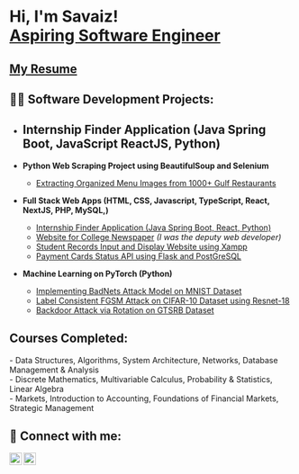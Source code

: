 <h1>Hi, I'm Savaiz! <br/><a href="https://www.linkedin.com/in/savaiz/">Aspiring Software Engineer</a>
<h2><a href="https://github.com/AhmadSavaiz03/Resume/blob/main/CV%20Ahmad%20Savaiz%20Nazir_NYC%20Linkedin.pdf">My Resume</a></h2>

<h2>👨‍💻 Software Development Projects:</h2>

- <b>Internship Finder Application (Java Spring Boot, JavaScript ReactJS, Python)</b>
  - 

- <b>Python Web Scraping Project using BeautifulSoup and Selenium</b>
  - [Extracting Organized Menu Images from 1000+ Gulf Restaurants](https://github.com/AhmadSavaiz03/restaurant_webscraping)

- <b>Full Stack Web Apps (HTML, CSS, Javascript, TypeScript, React, NextJS, PHP, MySQL,)</b>
  - [Internship Finder Application (Java Spring Boot, React, Python)](https://github.com/AhmadSavaiz03/internships-project)
  - [Website for College Newspaper](https://thegazelle.org) <i>(I was the deputy web developer)</i>
  - [Student Records Input and Display Website using Xampp](https://github.com/AhmadSavaiz03/Xampp_Student_Records_Website)
  - [Payment Cards Status API using Flask and PostGreSQL](https://github.com/AhmadSavaiz03/Cards_Status_API)
    
- <b>Machine Learning on PyTorch (Python)</b>
  - [Implementing BadNets Attack Model on MNIST Dataset](https://github.com/AhmadSavaiz03/BadNets)
  - [Label Consistent FGSM Attack on CIFAR-10 Dataset using Resnet-18](https://github.com/AhmadSavaiz03/Label_Consistent_Backdoor)
  - [Backdoor Attack via Rotation on GTSRB Dataset](https://github.com/AhmadSavaiz03/Rotation_Backdoor)
    
<h2>Courses Completed:</h2>
- Data Structures, Algorithms, System Architecture, Networks, Database Management & Analysis<br/>
- Discrete Mathematics, Multivariable Calculus, Probability & Statistics, Linear Algebra<br/>
- Markets, Introduction to Accounting, Foundations of Financial Markets, Strategic Management<br/>

<h2> 🤳 Connect with me:</h2>

[<img align="left" alt="JoshMadakor | LinkedIn" width="22px" src="https://cdn.jsdelivr.net/npm/simple-icons@v3/icons/linkedin.svg" />][linkedin]
[<img align="left" alt="JoshMadakor | Instagram" width="22px" src="https://cdn.jsdelivr.net/npm/simple-icons@v3/icons/instagram.svg" />][instagram]

[instagram]: https://www.instagram.com/ahmadsavaiz03/
[linkedin]: https://linkedin.com/in/savaiz

<!--
**AhmadSavaiz03/AhmadSavaiz03** is a ✨ _special_ ✨ repository because its `README.md` (this file) appears on your GitHub profile.

Here are some ideas to get you started:

- 🔭 I’m currently working on ...
- 🌱 I’m currently learning ...
- 👯 I’m looking to collaborate on ...
- 🤔 I’m looking for help with ...
- 💬 Ask me about ...
- 📫 How to reach me: ...
- 😄 Pronouns: ...
- ⚡ Fun fact: ...
-->

